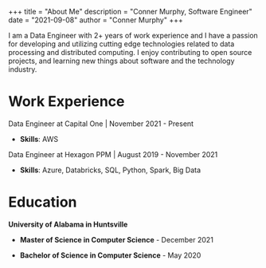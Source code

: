 +++
title = "About Me"
description = "Conner Murphy, Software Engineer"
date = "2021-09-08"
author = "Conner Murphy"
+++

I am a Data Engineer with 2+ years of work experience and I have a passion for developing and utilizing cutting edge technologies related to data processing and distributed computing. I enjoy contributing to open source projects, and learning new things about software and the technology industry.

# Work Experience

Data Engineer at Capital One | November 2021 - Present

- **Skills**: AWS

Data Engineer at Hexagon PPM | August 2019 - November 2021

- **Skills**: Azure, Databricks, SQL, Python, Spark, Big Data

# Education

**University of Alabama in Huntsville**

- **Master of Science in Computer Science** - December 2021

- **Bachelor of Science in Computer Science** - May 2020
